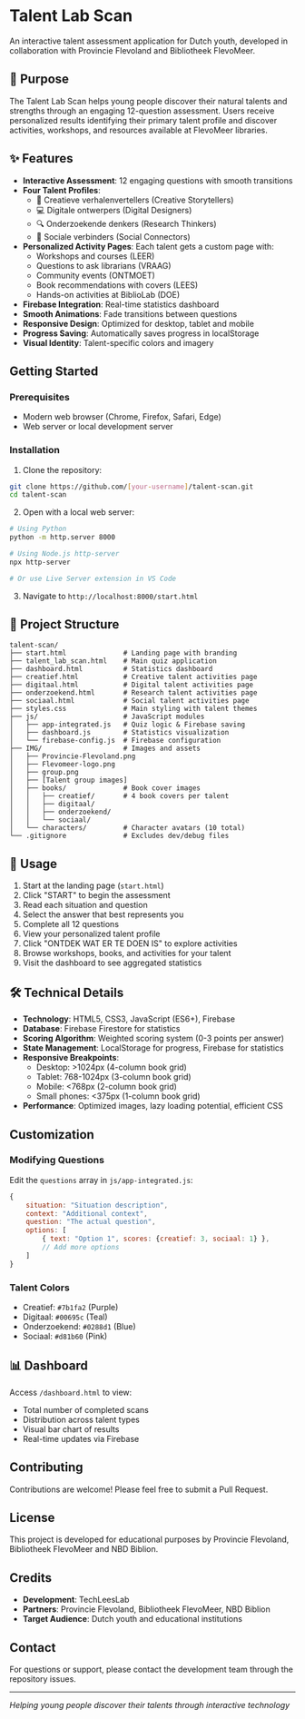 # Talent Lab Scan

An interactive talent assessment application for Dutch youth, developed in collaboration with Provincie Flevoland and Bibliotheek FlevoMeer.

## 🎯 Purpose

The Talent Lab Scan helps young people discover their natural talents and strengths through an engaging 12-question assessment. Users receive personalized results identifying their primary talent profile and discover activities, workshops, and resources available at FlevoMeer libraries.

## ✨ Features

- **Interactive Assessment**: 12 engaging questions with smooth transitions
- **Four Talent Profiles**:
  - 🎨 Creatieve verhalenvertellers (Creative Storytellers)
  - 💻 Digitale ontwerpers (Digital Designers)
  - 🔍 Onderzoekende denkers (Research Thinkers)
  - 🤝 Sociale verbinders (Social Connectors)
- **Personalized Activity Pages**: Each talent gets a custom page with:
  - Workshops and courses (LEER)
  - Questions to ask librarians (VRAAG)
  - Community events (ONTMOET)
  - Book recommendations with covers (LEES)
  - Hands-on activities at BiblioLab (DOE)
- **Firebase Integration**: Real-time statistics dashboard
- **Smooth Animations**: Fade transitions between questions
- **Responsive Design**: Optimized for desktop, tablet and mobile
- **Progress Saving**: Automatically saves progress in localStorage
- **Visual Identity**: Talent-specific colors and imagery

## Getting Started

### Prerequisites
- Modern web browser (Chrome, Firefox, Safari, Edge)
- Web server or local development server

### Installation

1. Clone the repository:
```bash
git clone https://github.com/[your-username]/talent-scan.git
cd talent-scan
```

2. Open with a local web server:
```bash
# Using Python
python -m http.server 8000

# Using Node.js http-server
npx http-server

# Or use Live Server extension in VS Code
```

3. Navigate to `http://localhost:8000/start.html`

## 📁 Project Structure

```
talent-scan/
├── start.html              # Landing page with branding
├── talent_lab_scan.html    # Main quiz application
├── dashboard.html          # Statistics dashboard
├── creatief.html           # Creative talent activities page
├── digitaal.html           # Digital talent activities page  
├── onderzoekend.html       # Research talent activities page
├── sociaal.html            # Social talent activities page
├── styles.css              # Main styling with talent themes
├── js/                     # JavaScript modules
│   ├── app-integrated.js   # Quiz logic & Firebase saving
│   ├── dashboard.js        # Statistics visualization
│   └── firebase-config.js  # Firebase configuration
├── IMG/                    # Images and assets
│   ├── Provincie-Flevoland.png
│   ├── Flevomeer-logo.png
│   ├── group.png
│   ├── [Talent group images]
│   ├── books/              # Book cover images
│   │   ├── creatief/       # 4 book covers per talent
│   │   ├── digitaal/
│   │   ├── onderzoekend/
│   │   └── sociaal/
│   └── characters/         # Character avatars (10 total)
└── .gitignore              # Excludes dev/debug files
```

## 🚀 Usage

1. Start at the landing page (`start.html`)
2. Click "START" to begin the assessment
3. Read each situation and question
4. Select the answer that best represents you
5. Complete all 12 questions
6. View your personalized talent profile
7. Click "ONTDEK WAT ER TE DOEN IS" to explore activities
8. Browse workshops, books, and activities for your talent
9. Visit the dashboard to see aggregated statistics

## 🛠 Technical Details

- **Technology**: HTML5, CSS3, JavaScript (ES6+), Firebase
- **Database**: Firebase Firestore for statistics
- **Scoring Algorithm**: Weighted scoring system (0-3 points per answer)
- **State Management**: LocalStorage for progress, Firebase for statistics
- **Responsive Breakpoints**: 
  - Desktop: >1024px (4-column book grid)
  - Tablet: 768-1024px (3-column book grid)
  - Mobile: <768px (2-column book grid)
  - Small phones: <375px (1-column book grid)
- **Performance**: Optimized images, lazy loading potential, efficient CSS

## Customization

### Modifying Questions
Edit the `questions` array in `js/app-integrated.js`:
```javascript
{
    situation: "Situation description",
    context: "Additional context",  
    question: "The actual question",
    options: [
        { text: "Option 1", scores: {creatief: 3, sociaal: 1} },
        // Add more options
    ]
}
```

### Talent Colors
- Creatief: `#7b1fa2` (Purple)
- Digitaal: `#00695c` (Teal)
- Onderzoekend: `#0288d1` (Blue)
- Sociaal: `#d81b60` (Pink)

## 📊 Dashboard

Access `/dashboard.html` to view:
- Total number of completed scans
- Distribution across talent types
- Visual bar chart of results
- Real-time updates via Firebase

## Contributing

Contributions are welcome! Please feel free to submit a Pull Request.

## License

This project is developed for educational purposes by Provincie Flevoland, Bibliotheek FlevoMeer and NBD Biblion.

## Credits

- **Development**: TechLeesLab
- **Partners**: Provincie Flevoland, Bibliotheek FlevoMeer, NBD Biblion
- **Target Audience**: Dutch youth and educational institutions

## Contact

For questions or support, please contact the development team through the repository issues.

---

*Helping young people discover their talents through interactive technology*